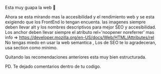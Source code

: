 Esta muy guapa la web 💯

Ahora se esta mirando mas la accesibilidad y el rendimiento web y se esta exigiendo que los FrontEnd lo tengan encuenta.
las imagenes siempre deben llevar alt y los nombres descriptivos para mejor SEO y accesibilidad.
Los anchor <a> deben llevar siempre el atributo rel='noopener noreferrer' mas info => https://developer.mozilla.org/en-US/docs/Web/HTML/Attributes/rel
No tengas miedo en usar la web semantica , Los de SEO te lo agradeceran, usa section como minimo.


Quitando las recomendaciones anteriores esta muy bien estructurada.



PD. Te dejado comentarios dentro de tu codigo.